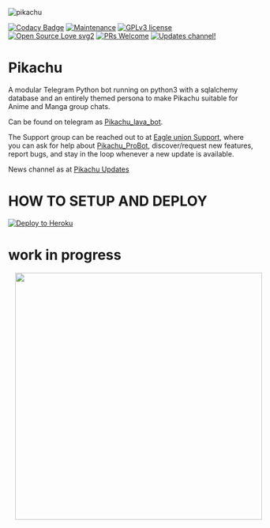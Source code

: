 ![pikachu](https://i.pinimg.com/originals/48/05/95/480595a921896433cee5b1ba7b692cc9.jpg)

[![Codacy Badge](https://api.codacy.com/project/badge/Grade/6141417ceaf84545bab6bd671503df51)](https://github.com/pro-boy/Pikachu-Robot)  [![Maintenance](https://img.shields.io/badge/Maintained%3F-yes-green.svg)](https://GitHub.com/Naereen/StrapDown.js/graphs/commit-activity) [![GPLv3 license](https://img.shields.io/badge/License-GPLv3-blue.svg)](https://perso.crans.org/besson/LICENSE.html) [![Open Source Love svg2](https://badges.frapsoft.com/os/v2/open-source.svg?v=103)](https://github.com/ellerbrock/open-source-badges/) [![PRs Welcome](https://img.shields.io/badge/PRs-welcome-brightgreen.svg?style=flat-square)](https://makeapullrequest.com) [![Updates channel!](https://img.shields.io/badge/Join%20Channel-!-red)](https://t.me/pikachubotsupport)

# Pikachu 
A modular Telegram Python bot running on python3 with a sqlalchemy database and an entirely themed persona to make Pikachu suitable for Anime and Manga group chats. 

Can be found on telegram as [Pikachu_lava_bot](https://t.me/Pikachu_lava_bot).

The Support group can be reached out to at [Eagle union Support](https://t.me/pikachubotsupport), where you can ask for help about [Pikachu_ProBot](https://t.me/pikachuprobot), discover/request new features, report bugs, and stay in the loop whenever a new update is available. 

News channel as at [Pikachu Updates](https://t.me/pikachubotUpdates) 
# HOW TO SETUP AND DEPLOY
<a href="https://heroku.com/deploy?template=https://github.com/srinivasop/Pikachu-Robot/blob/master"> <img src="https://www2.assets.heroku.com/assets/elements/elements-buttons-2-4867044559069b937ba0fd078f5604f310a49928bd1b59fb3d2f0ff96e0d97c8.svg" alt="Deploy to Heroku" /></a></p>
# work in progress
<a href="https://telegra.ph/file/871a5d71464c77ed5d145.jpg" imageanchor="1" style="margin-left: 1em; margin-right: 1em;"><img border="0" data-original-height="200" data-original-width="200" height="" src="https://telegra.ph/file/871a5d71464c77ed5d145.jpg" width="500" /></a></div>
